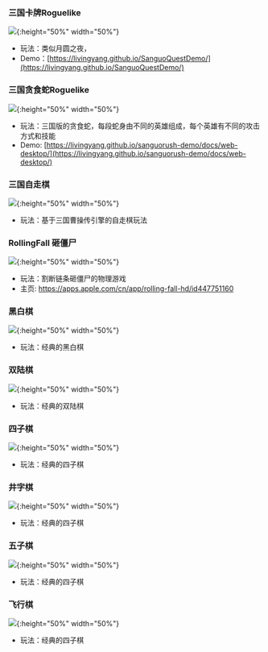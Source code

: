 ### 三国卡牌Roguelike

![](./img/SanguoQuest.png){:height="50%" width="50%"}
* 玩法：类似月圆之夜，
* Demo：[https://livingyang.github.io/SanguoQuestDemo/](https://livingyang.github.io/SanguoQuestDemo/)

### 三国贪食蛇Roguelike

![](./img/SanguoRush.png){:height="50%" width="50%"}
* 玩法：三国版的贪食蛇，每段蛇身由不同的英雄组成，每个英雄有不同的攻击方式和技能
* Demo: [https://livingyang.github.io/sanguorush-demo/docs/web-desktop/](https://livingyang.github.io/sanguorush-demo/docs/web-desktop/)

### 三国自走棋

![](./img/SanguoAutoChess.png){:height="50%" width="50%"}
* 玩法：基于三国曹操传引擎的自走棋玩法

### RollingFall 砸僵尸
![](./img/rollingfall.jpg){:height="50%" width="50%"}
* 玩法：割断链条砸僵尸的物理游戏
* 主页: https://apps.apple.com/cn/app/rolling-fall-hd/id447751160

### 黑白棋
![](./img/reversi.jpg){:height="50%" width="50%"}
* 玩法：经典的黑白棋

### 双陆棋
![](./img/backgammon.jpeg){:height="50%" width="50%"}
* 玩法：经典的双陆棋

### 四子棋
![](./img/connnectfour.jpg){:height="50%" width="50%"}
* 玩法：经典的四子棋

### 井字棋
![](./img/tictactoe.jpg){:height="50%" width="50%"}
* 玩法：经典的四子棋

### 五子棋
![](./img/connectfive.jpg){:height="50%" width="50%"}
* 玩法：经典的四子棋

### 飞行棋
![](./img/ludo.jpg){:height="50%" width="50%"}
* 玩法：经典的四子棋
